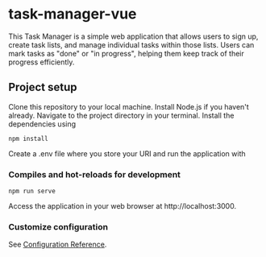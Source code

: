 # task-manager-vue
This Task Manager is a simple web application that allows users to sign up, create task lists, and manage individual tasks within those lists. Users can mark tasks as "done" or "in progress", helping them keep track of their progress efficiently.


## Project setup
Clone this repository to your local machine.
Install Node.js if you haven't already.
Navigate to the project directory in your terminal.
Install the dependencies using
```
npm install
```
Create a .env file where you store your URI and run the application with
### Compiles and hot-reloads for development
```
npm run serve
```
Access the application in your web browser at http://localhost:3000.

### Customize configuration
See [Configuration Reference](https://cli.vuejs.org/config/).
